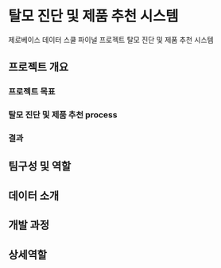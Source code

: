 # 탈모 진단 및 제품 추천 시스템
제로베이스 데이터 스쿨 파이널 프로젝트 탈모 진단 및 제품 추천 시스템
## 프로젝트 개요
### 프로젝트 목표
### 탈모 진단 및 제품 추천 process
### 결과
## 팀구성 및 역할
## 데이터 소개
## 개발 과정
## 상세역할
